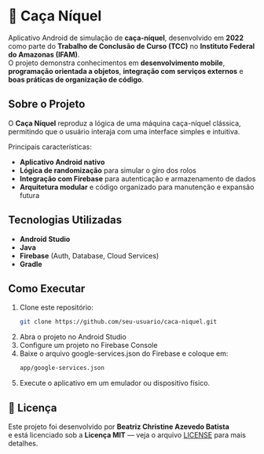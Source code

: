 # 🎰 Caça Níquel

Aplicativo Android de simulação de **caça-níquel**, desenvolvido em **2022** como parte do **Trabalho de Conclusão de Curso (TCC)** no **Instituto Federal do Amazonas (IFAM)**.  
O projeto demonstra conhecimentos em **desenvolvimento mobile**, **programação orientada a objetos**, **integração com serviços externos** e **boas práticas de organização de código**.


## Sobre o Projeto
O **Caça Níquel** reproduz a lógica de uma máquina caça-níquel clássica, permitindo que o usuário interaja com uma interface simples e intuitiva.  

Principais características:
-  **Aplicativo Android nativo**  
-  **Lógica de randomização** para simular o giro dos rolos  
-  **Integração com Firebase** para autenticação e armazenamento de dados  
-  **Arquitetura modular** e código organizado para manutenção e expansão futura  


## Tecnologias Utilizadas
- **Android Studio**  
- **Java**  
- **Firebase** (Auth, Database, Cloud Services)  
- **Gradle**



## Como Executar
1. Clone este repositório:
   ```bash
   git clone https://github.com/seu-usuario/caca-niquel.git
   ```
2. Abra o projeto no Android Studio
3. Configure um projeto no Firebase Console
4. Baixe o arquivo google-services.json do Firebase e coloque em:
   ```bash
   app/google-services.json
   ```
5. Execute o aplicativo em um emulador ou dispositivo físico.

## 📄 Licença
Este projeto foi desenvolvido por **Beatriz Christine Azevedo Batista**  
e está licenciado sob a **Licença MIT** — veja o arquivo [LICENSE](LICENSE) para mais detalhes.

